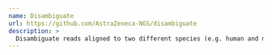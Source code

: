 ```yaml
---
name: Disambiguate
url: https://github.com/AstraZeneca-NGS/disambiguate
description: >
  Disambiguate reads aligned to two different species (e.g. human and mouse)
---
```

